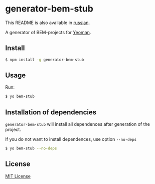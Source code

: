 # generator-bem-stub

This README is also available in [russian](https://github.com/eGavr/generator-bem-stub/blob/v0.0.1/README.ru.md).

A generator of BEM-projects for [Yeoman](http://yeoman.io).

## Install

```bash
$ npm install -g generator-bem-stub
```

## Usage

Run:

```bash
$ yo bem-stub
```

## Installation of dependencies

```generator-bem-stub``` will install all dependences after generation of the project.

If you do not want to install dependences, use option ```--no-deps```

```bash
$ yo bem-stub --no-deps
```

## License

[MIT License](http://en.wikipedia.org/wiki/MIT_License)
